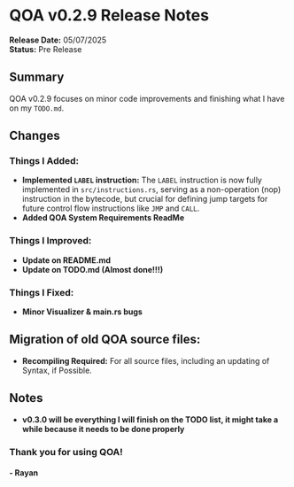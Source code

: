 # QOA v0.2.9 Release Notes

**Release Date:** 05/07/2025  
**Status:** Pre Release

## Summary
QOA v0.2.9 focuses on minor code improvements and finishing what I have on my `TODO.md`.

## Changes

### Things I Added:
- **Implemented `LABEL` instruction:** The `LABEL` instruction is now fully implemented in `src/instructions.rs`, serving as a non-operation (nop) instruction in the bytecode, but crucial for defining jump targets for future control flow instructions like `JMP` and `CALL`.
- **Added QOA System Requirements ReadMe**

### Things I Improved:
- **Update on README.md**
- **Update on TODO.md (Almost done!!!)**

### Things I Fixed:
- **Minor Visualizer & main.rs bugs**

## Migration of old QOA source files:
- **Recompiling Required:** For all source files, including an updating of Syntax, if Possible.

## Notes
- **v0.3.0 will be everything I will finish on the TODO list, it might take a while because it needs to be done properly**

### Thank you for using QOA!

#### - Rayan
